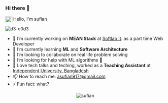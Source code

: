 ### Hi there 👋
<a href="https://www.facebook.com/abusauri.sufian.5/">
  <img align="left" alt="Sufian's Facebook" width="22px" src="https://raw.githubusercontent.com/peterthehan/peterthehan/main/assets/facebook.svg" />
</a>
Hello, I'm sufian 
<p align="left"> <img src="https://komarev.com/ghpvc/?username=d3-c0d3" alt="d3-c0d3" /> </p>

- 🔭 I’m currently working on **MEAN Stack** at [Softlab It](https://softlabit.com/). as a part time Web Developer
- 🌱 I’m currently learning **ML** and **Software Architecture**
- 👯 I’m looking to collaborate on real life problem solving
- 🤔 I’m looking for help with ML algorithms 🥺
- 🖤 Love tech talks and teching, worked as a **Teaching Assistant** at [Independent University, Bangladesh](http://www.iub.edu.bd/)
- 📫 How to reach me: asufian917@gmail.com
- ⚡ Fun fact: what?


<p align="center"> <img src="https://github-readme-stats.vercel.app/api?username=d3-c0d3&show_icons=true&theme=gotham" alt="sufian" />

<!-- <p align="center">
    <a href="https://github.com/d3-c0d3/github-readme-streak-stats">
        <img title="🔥 Get streak stats for your profile at git.io/streak-stats" alt="Sufian's streak" src="https://github-readme-streak-stats.herokuapp.com/?user=d3-c0d3&theme=black-ice&hide_border=true&stroke=0000&background=060A0CD0"/>
    </a>
</p> -->
